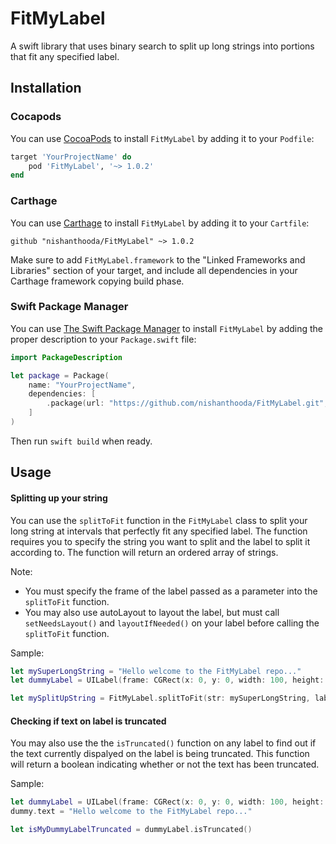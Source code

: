 # FitMyLabel
A swift library that uses binary search to split up long strings into portions that fit any specified label. 

## Installation

### Cocapods

You can use [CocoaPods](http://cocoapods.org/) to install `FitMyLabel` by adding it to your `Podfile`:

```ruby
target 'YourProjectName' do
    pod 'FitMyLabel', '~> 1.0.2'
end
```

### Carthage

You can use [Carthage](https://github.com/Carthage/Carthage) to install `FitMyLabel` by adding it to your `Cartfile`:

```
github "nishanthooda/FitMyLabel" ~> 1.0.2
```

Make sure to add `FitMyLabel.framework` to the "Linked Frameworks and Libraries" section of your target, and include all dependencies in your Carthage framework copying build phase.

### Swift Package Manager

You can use [The Swift Package Manager](https://swift.org/package-manager) to install `FitMyLabel` by adding the proper description to your `Package.swift` file:

```swift
import PackageDescription

let package = Package(
    name: "YourProjectName",
    dependencies: [
        .package(url: "https://github.com/nishanthooda/FitMyLabel.git", from: "1.0.2"),
    ]
)
```
Then run `swift build` when ready.

## Usage

#### Splitting up your string

You can use the `splitToFit` function in the `FitMyLabel` class to split your long string at intervals that perfectly fit any specified label. The function requires you to specify the string you want to split and the label to split it according to. The function will return an ordered array of strings. 

Note: 
- You must specify the frame of the label passed as a parameter into the `splitToFit` function. 
- You may also use autoLayout to layout the label, but must call `setNeedsLayout()` and `layoutIfNeeded()` on your label before calling the `splitToFit` function. 

Sample:

```swift
let mySuperLongString = "Hello welcome to the FitMyLabel repo..."
let dummyLabel = UILabel(frame: CGRect(x: 0, y: 0, width: 100, height: 100))

let mySplitUpString = FitMyLabel.splitToFit(str: mySuperLongString, label: dummyLabel)
```

#### Checking if text on label is truncated

You may also use the the `isTruncated()` function on any label to find out if the text currently dispalyed on the label is being truncated. This function will return a boolean indicating whether or not the text has been truncated.

Sample:

```swift
let dummyLabel = UILabel(frame: CGRect(x: 0, y: 0, width: 100, height: 100))
dummy.text = "Hello welcome to the FitMyLabel repo..."

let isMyDummyLabelTruncated = dummyLabel.isTruncated()
```
